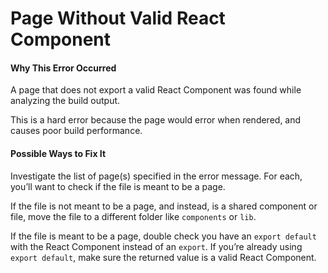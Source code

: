 # Page Without Valid React Component

#### Why This Error Occurred

A page that does not export a valid React Component was found while analyzing the build output.

This is a hard error because the page would error when rendered, and causes poor build performance.

#### Possible Ways to Fix It

Investigate the list of page(s) specified in the error message. For each, you’ll want to check if the file is meant to be a page.

If the file is not meant to be a page, and instead, is a shared component or file, move the file to a different folder like `components` or `lib`.

If the file is meant to be a page, double check you have an `export default` with the React Component instead of an `export`. If you’re already using `export default`, make sure the returned value is a valid React Component.
